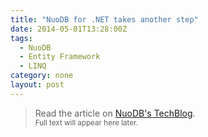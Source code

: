 ```yaml
---
title: "NuoDB for .NET takes another step"
date: 2014-05-01T13:28:00Z
tags:
  - NuoDB
  - Entity Framework
  - LINQ
category: none
layout: post
---
```

<blockquote>
Read the article on <a href="http://dev.nuodb.com/techblog/nuodb-net-takes-another-step">NuoDB's TechBlog</a>.<br />
<small>Full text will appear here later.</small>
</blockquote>

<div style="display:none">
We will soon be releasing NuoDB 2.0.4 and this release will include support for the latest ADO.NET provider. As the ADO.NET world evolves, especially the Entity Framework (EF), we here at NuoDB are not standing by but are moving the driver forward as well.

<!-- !excerpt -->

We already have very good support for the standard ADO.NET interface and also Entity Framework 4 and 5 in the current version of the product. With 2.0.4 we are adding support for EF 6.x. EF 6 is a major step forward. The Entity Framework team added a lot of feature enhancements, which are [listed][1] on the Microsoft .Net Entity Framework wiki. If you want to use EF 6 with NuoDB you should install the [EntityFramework.NuoDb package from NuGet][2]. The package automatically registers connection factory and provider (provider services) in app.config (or web.config) for you. The rest doesn't differ a bit from using EF 6 with MS SQL Server or any other SQL database (of course taking into account NuoDB's unique distributed database features).

In fact the latest version of Entity Framework is 6.1.  This version also includes consolidated tooling (EDMX and Code First) with some of the features that were available before in EF Power Tools. We tested support for EF 6.1 just before it was released as well and fixed a few issues that the new tooling surfaced. Hence it's not a false statement to say that NuoDB 2.0.4 will have support not only for EF 6 but also 6.1.

Some of you might remember that somewhere around September of last year we took a challenge and added support for NuoDB in nopCommerce ([here][3] and [here][4]). nopCommerce is an e-commerce solution based on C#, ASP.NET and Entity Framework (to name the main building blocks). It was a great test of our ADO.NET driver. Of course nopCommerce is moving forward as well and the current version 3.30 uses EF 6.

So why wouldn't we test our ADO.NET driver again in conjunction with nopCommerce 3.30? We had the same question in our head but you don't have to. If you check [our repository with nopCommerce's port][5] you will be able to download nopCommerce 3.30 working with NuoDB. Done. In fact we were quite happy with current status of our driver because all the work involved was adding NuoDB 2.0.4 database support to nopCommerce and no other changes were needed in the driver. And most of nopCommerce's code was untouched (read: no hacks ;)).

We encourage you to try our new ADO.NET driver (feedback is welcome). And also if you want to see it in action in a non-trivial application we recommend giving a [nopCommerce][5] try.
</div>

[1]: https://entityframework.codeplex.com/wikipage?title=specs
[2]: https://www.nuget.org/packages/EntityFramework.NuoDb/
[3]: http://dev.nuodb.com/techblog/nopcommerce-nuodb-%E2%80%93-part-1
[4]: http://dev.nuodb.com/techblog/nopcommerce-nuodb-%E2%80%93-part-2
[5]: https://github.com/nuodb/nopCommerce
